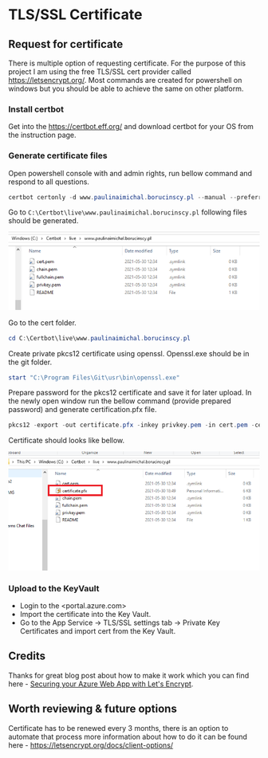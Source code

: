 # TLS/SSL Certificate

## Request for certificate

There is multiple option of requesting certificate. For the purpose of this project I am using the free TLS/SSL cert provider called <https://letsencrypt.org/>. Most commands are created for powershell on windows but you should be able to achieve the same on other platform.

### Install certbot

Get into the <https://certbot.eff.org/> and download certbot for your OS from the instruction page.

### Generate certificate files

Open powershell console with and admin rights, run bellow command and respond to all questions.

```powershell
certbot certonly -d www.paulinaimichal.borucinscy.pl --manual --preferred-challenges dns 
```
Go to `C:\Certbot\live\www.paulinaimichal.borucinscy.pl` following files should be generated.

![Certbot Certs](certbot_certificates.png)

Go to the cert folder.

```powershell
cd C:\Certbot\live\www.paulinaimichal.borucinscy.pl
```

Create private pkcs12 certificate using openssl. Openssl.exe should be in the git folder.

```powershell
start "C:\Program Files\Git\usr\bin\openssl.exe"
```

Prepare password for the pkcs12 certificate and save it for later upload.
In the newly open window run the bellow command (provide prepared password) and generate certification.pfx file.

```powershell
pkcs12 -export -out certificate.pfx -inkey privkey.pem -in cert.pem -certfile chain.pem
```

Certificate should looks like bellow.

![pkcs12 cert](pkcs12_certificate.png)

### Upload to the KeyVault

- Login to the <portal.azure.com>
- Import the certificate into the Key Vault.
- Go to the App Service -> TLS/SSL settings tab -> Private Key Certificates and import cert from the Key Vault.

## Credits

Thanks for great blog post about how to make it work which you can find here - [Securing your Azure Web App with Let's Encrypt](https://dev.to/ope/securing-your-azure-web-app-with-let-s-encrypt-4g99).

## Worth reviewing & future options

Certificate has to be renewed every 3 months, there is an option to automate that process more information about how to do it can be found here - <https://letsencrypt.org/docs/client-options/>
